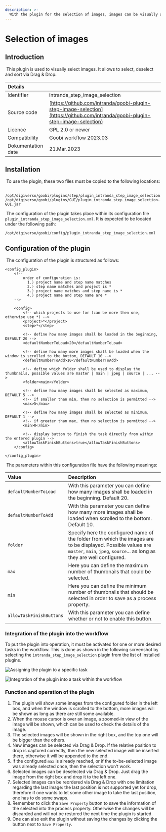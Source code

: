 ```yaml
---
description: >-
  With the plugin for the selection of images, images can be visually selected.
---
```


# Selection of images

## Introduction

​ This plugin is used to visually select images. It allows to select, deselect and sort via Drag & Drop. ​

| Details |  |
| :--- | :--- |
| Identifier | intranda\_step\_image\_selection |
| Source code | [https://github.com/intranda/goobi-plugin-step-image-selection](https://github.com/intranda/goobi-plugin-step-image-selection) |
| Licence | GPL 2.0 or newer |
| Compatibility | Goobi workflow 2023.03 |
| Dokumentation date | 21.Mar.2023 |

## Installation

​ To use the plugin, these two files must be copied to the following locations: ​

```text
/opt/digiverso/goobi/plugins/step/plugin_intranda_step_image_selection.jar
/opt/digiverso/goobi/plugins/GUI/plugin_intranda_step_image_selection-GUI.jar
```

​ The configuration of the plugin takes place within its configuration file `plugin_intranda_step_image_selection.xml`. It is expected to be located under the following path: ​

```text
/opt/digiverso/goobi/config/plugin_intranda_step_image_selection.xml
```

## Configuration of the plugin

​ The configuration of the plugin is structured as follows: ​

```markup
<config_plugin>
    <!--
        order of configuration is:
          1.) project name and step name matches
          2.) step name matches and project is *
          3.) project name matches and step name is *
          4.) project name and step name are *
    -->
    
    <config>
        <!-- which projects to use for (can be more then one, otherwise use *) -->
        <project>*</project>
        <step>*</step>
        
        <!-- define how many images shall be loaded in the beginning, DEFAULT 20 -->
        <defaultNumberToLoad>20</defaultNumberToLoad>
        
        <!-- define how many more images shall be loaded when the window is scrolled to the bottom, DEFAULT 10 -->
        <defaultNumberToAdd>10</defaultNumberToAdd>
        
        <!-- define which folder shall be used to display the thumbnails, possible values are master | main | jpeg | source | ... -->
        <folder>main</folder>
        
        <!-- define how many images shall be selected as maximum, DEFAULT 5 -->
        <!-- if smaller than min, then no selection is permitted -->
        <max>5</max>
        
        <!-- define how many images shall be selected as minimum, DEFAULT 1 -->
        <!-- if greater than max, then no selection is permitted -->
        <min>0</min>
        
        <!-- display button to finish the task directly from within the entered plugin -->
        <allowTaskFinishButtons>true</allowTaskFinishButtons>
    </config>

</config_plugin>
```

​ The parameters within this configuration file have the following meanings: ​

| Value | Description |
| :--- | :--- |
| `defaultNumberToLoad` | With this parameter you can define how many images shall be loaded in the beginning. Default 20. |
| `defaultNumberToAdd` | With this parameter you can define how many more images shall be loaded when scrolled to the bottom. Default 10. |
| `folder` | Specify here the configured name of the folder from which the images are to be displayed. Possible values are `master`, `main`, `jpeg`, `source`... as long as they are well configured. |
| `max` | Here you can define the maximum number of thumbnails that could be selected. |
| `min` | Here you can define the minimum number of thumbnails that should be selected in order to save as a process property. |
| `allowTaskFinishButtons` | With this parameter you can define whether or not to enable this button. |


### Integration of the plugin into the workflow

​To put the plugin into operation, it must be activated for one or more desired tasks in the workflow. This is done as shown in the following screenshot by selecting the `intranda_step_image_selection` plugin from the list of installed plugins. ​​

![Assigning the plugin to a specific task](../.gitbook/assets/intranda_step_image_selection1.png)

![Integration of the plugin into a task within the workflow](../.gitbook/assets/intranda_step_image_selection2.png)

### Function and operation of the plugin

1. The plugin will show some images from the configured folder in the left box, and when the window is scrolled to the bottom, more images will be shown as long as there are still some available.
2. When the mouse cursor is over an image, a zoomed-in view of the image will be shown, which can be used to check the details of the image.
3. The selected images will be shown in the right box, and the top one will be bigger than the others.
4. New images can be selected via Drag & Drop. If the relative position to drop is captured correctly, then the new selected image will be inserted there, otherwise it will be appended to the end.
5. If the configured `max` is already reached, or if the to-be-selected image was already selected once, then the selection won't work.
6. Selected images can be deselected via Drag & Drop. Just drag the image from the right box and drop it to the left one.
7. Selected images can be reordered via Drag & Drop with one limitation regarding the last image: the last position is not supported yet for drop, therefore if one wants to let some other image to take the last position, one has to do some swaps.
8. Remember to click the `Save Property` button to save the information of the selected into the process property. Otherwise the changes will be discarded and will not be restored the next time the plugin is started.
9. One can also exit the plugin without saving the changes by clicking the button next to `Save Property`.
